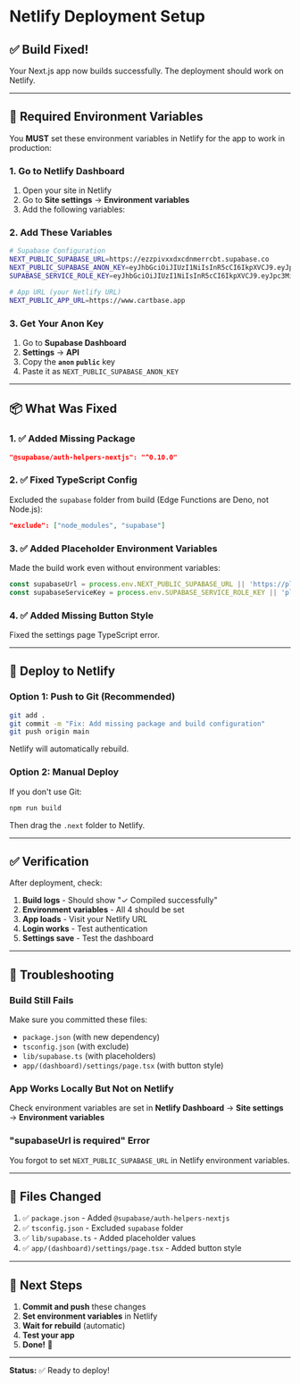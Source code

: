 # Netlify Deployment Setup

## ✅ Build Fixed!

Your Next.js app now builds successfully. The deployment should work on Netlify.

---

## 🔐 Required Environment Variables

You **MUST** set these environment variables in Netlify for the app to work in production:

### 1. Go to Netlify Dashboard

1. Open your site in Netlify
2. Go to **Site settings** → **Environment variables**
3. Add the following variables:

### 2. Add These Variables

```bash
# Supabase Configuration
NEXT_PUBLIC_SUPABASE_URL=https://ezzpivxxdxcdnmerrcbt.supabase.co
NEXT_PUBLIC_SUPABASE_ANON_KEY=eyJhbGciOiJIUzI1NiIsInR5cCI6IkpXVCJ9.eyJpc3MiOiJzdXBhYmFzZSIsInJlZiI6ImV6enBpdnh4ZHhjZG5tZXJyY2J0Iiwicm9sZSI6ImFub24iLCJpYXQiOjE3NjAyMDcxNDYsImV4cCI6MjA3NTc4MzE0Nn0.yvvwDmap8NtqYONkBohgjpn_shKjP5uDP-rBETPFtG8
SUPABASE_SERVICE_ROLE_KEY=eyJhbGciOiJIUzI1NiIsInR5cCI6IkpXVCJ9.eyJpc3MiOiJzdXBhYmFzZSIsInJlZiI6ImV6enBpdnh4ZHhjZG5tZXJyY2J0Iiwicm9sZSI6InNlcnZpY2Vfcm9sZSIsImlhdCI6MTc2MDIwNzE0NiwiZXhwIjoyMDc1NzgzMTQ2fQ.KbKQ0SKyqXYFqylxtUPCr07DiyCdcvwat_YV9tjQoMg

# App URL (your Netlify URL)
NEXT_PUBLIC_APP_URL=https://www.cartbase.app
```

### 3. Get Your Anon Key

1. Go to **Supabase Dashboard**
2. **Settings** → **API**
3. Copy the **`anon` `public`** key
4. Paste it as `NEXT_PUBLIC_SUPABASE_ANON_KEY`

---

## 📦 What Was Fixed

### 1. ✅ Added Missing Package

```json
"@supabase/auth-helpers-nextjs": "^0.10.0"
```

### 2. ✅ Fixed TypeScript Config

Excluded the `supabase` folder from build (Edge Functions are Deno, not Node.js):

```json
"exclude": ["node_modules", "supabase"]
```

### 3. ✅ Added Placeholder Environment Variables

Made the build work even without environment variables:

```typescript
const supabaseUrl = process.env.NEXT_PUBLIC_SUPABASE_URL || 'https://placeholder.supabase.co';
const supabaseServiceKey = process.env.SUPABASE_SERVICE_ROLE_KEY || 'placeholder-key';
```

### 4. ✅ Added Missing Button Style

Fixed the settings page TypeScript error.

---

## 🚀 Deploy to Netlify

### Option 1: Push to Git (Recommended)

```bash
git add .
git commit -m "Fix: Add missing package and build configuration"
git push origin main
```

Netlify will automatically rebuild.

### Option 2: Manual Deploy

If you don't use Git:

```bash
npm run build
```

Then drag the `.next` folder to Netlify.

---

## ✅ Verification

After deployment, check:

1. **Build logs** - Should show "✓ Compiled successfully"
2. **Environment variables** - All 4 should be set
3. **App loads** - Visit your Netlify URL
4. **Login works** - Test authentication
5. **Settings save** - Test the dashboard

---

## 🔧 Troubleshooting

### Build Still Fails

Make sure you committed these files:
- `package.json` (with new dependency)
- `tsconfig.json` (with exclude)
- `lib/supabase.ts` (with placeholders)
- `app/(dashboard)/settings/page.tsx` (with button style)

### App Works Locally But Not on Netlify

Check environment variables are set in **Netlify Dashboard** → **Site settings** → **Environment variables**

### "supabaseUrl is required" Error

You forgot to set `NEXT_PUBLIC_SUPABASE_URL` in Netlify environment variables.

---

## 📝 Files Changed

1. ✅ `package.json` - Added `@supabase/auth-helpers-nextjs`
2. ✅ `tsconfig.json` - Excluded `supabase` folder
3. ✅ `lib/supabase.ts` - Added placeholder values
4. ✅ `app/(dashboard)/settings/page.tsx` - Added button style

---

## 🎉 Next Steps

1. **Commit and push** these changes
2. **Set environment variables** in Netlify
3. **Wait for rebuild** (automatic)
4. **Test your app**
5. **Done!** 🚀

---

**Status:** ✅ Ready to deploy!

